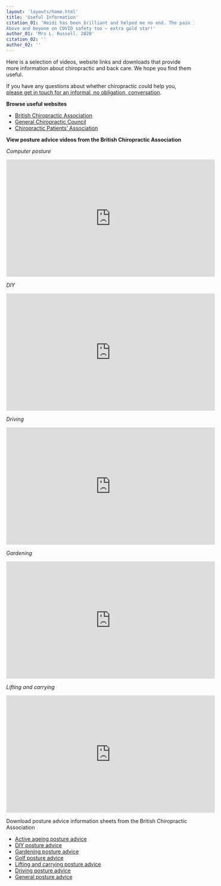 ```yaml
---
layout: 'layouts/home.html'
title: 'Useful Information'
citation_01: 'Heidi has been brilliant and helped me no end. The pain I experience is miles better and I now have ways of managing a lot of it myself. A lovely, warm and welcoming atmosphere and a proper friendly face! Heidi gets to know the real ''you'' as well as understanding your problem. I was scared at the thought of ever coming to a chiropractor – don''t knock it ''til you try it.
Above and beyone on COVID safety too – extra gold star!'
author_01: 'Mrs L. Russell. 2020'
citation_02: ''
author_02: ''
---
```

Here is a selection of videos, website links and downloads that provide more information about chiropractic and back care. We hope you find them useful.

If you have any questions about whether chiropractic could help you, [please get in touch for an informal, no obligation, conversation](/contact/ "Contact Ledbury Chiropractic Clinic Ltd").

**Browse useful websites**

- <a href="https://chiropractic-uk.co.uk/" target="blank" title="British Chiropractic Association" rel="noopener">British Chiropractic Association</a>
- <a href="https://www.gcc-uk.org/" target="blank" title="General Chiropractic Council" rel="noopener">General Chiropractic Council</a>
- <a href="http://www.chiropatients.org.uk/" target="blank" title="Chiropractic Patients’ Association" rel="noopener">Chiropractic Patients’ Association</a>

**View posture advice videos from the British Chiropractic Association**

_Computer posture_
<div class="video-wrapper">
    <iframe width="560" height="315" title="Computer posture" src="https://www.youtube.com/embed/yEZba1krjiI" frameborder="0" allow="accelerometer; autoplay; clipboard-write; encrypted-media; gyroscope; picture-in-picture" allowfullscreen></iframe>
</div>

_DIY_
<div class="video-wrapper">
    <iframe width="560" height="315" title="DIY" src="https://www.youtube.com/embed/-Pkege0PAec" frameborder="0" allow="accelerometer; autoplay; clipboard-write; encrypted-media; gyroscope; picture-in-picture" allowfullscreen></iframe>
</div>

_Driving_
<div class="video-wrapper">
    <iframe width="560" height="315" title="Driving" src="https://www.youtube.com/embed/bQzHnvpypIU" frameborder="0" allow="accelerometer; autoplay; clipboard-write; encrypted-media; gyroscope; picture-in-picture" allowfullscreen></iframe>
</div>

_Gardening_
<div class="video-wrapper">
    <iframe width="560" height="315" title="Gardening" src="https://www.youtube.com/embed/krMsCgHdAXY" frameborder="0" allow="accelerometer; autoplay; clipboard-write; encrypted-media; gyroscope; picture-in-picture" allowfullscreen></iframe>
</div>

_Lifting and carrying_
<div class="video-wrapper">
    <iframe width="560" height="315" title="Lifting and carrying" src="https://www.youtube.com/embed/5nan3mYDtI4" frameborder="0" allow="accelerometer; autoplay; clipboard-write; encrypted-media; gyroscope; picture-in-picture" allowfullscreen></iframe>
</div>

Download posture advice information sheets from the British Chiropractic Association

- <a href="/downloads/Mind-your-posture-active-ageing.pdf" target="blank" title="Active ageing posture advice" rel="noopener">Active ageing posture advice</a>
- <a href="/downloads/Mind-your-posture-DIY.pdf" target="blank" title="DIY posture advice" rel="noopener">DIY posture advice</a>
- <a href="/downloads/Mind-your-posture-gardening.pdf" target="blank" title="Gardening posture advice" rel="noopener">Gardening posture advice</a>
- <a href="/downloads/Mind-your-posture-golf.pdf" target="blank" title="Golf posture advice" rel="noopener">Golf posture advice</a>
- <a href="/downloads//Mind-your-posture-lifting-and-carrying2.pdf" target="blank" title="Lifting and carrying posture advice" rel="noopener">Lifting and carrying posture advice</a>
- <a href="/downloads/Mind-your-posture-driving2.pdf" target="blank" title="Driving posture advice" rel="noopener">Driving posture advice</a>
- <a href="/downloads/Mind-your-posture-general-advice.pdf/" target="blank" title="General posture advice" rel="noopener">General posture advice</a>
